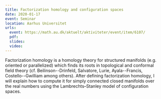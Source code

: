 ```yaml
---
title: Factorization homology and configuration spaces
date: 2020-01-17
event: Seminar
location: Aarhus Universitet
urls:
  event: https://math.au.dk/aktuelt/aktiviteter/event/item/6107/
  pdf:
  slides:
  video:
---
```


Factorization homology is a homology theory for structured manifolds (e.g. oriented or parallelized) which finds its roots in topological and conformal field theory (cf. Beilinson--Drinfeld, Salvatore, Lurie, Ayala--Francis, Costello--Gwilliam among others). After defining factorization homology, I will explain how to compute it for simply connected closed manifolds over the real numbers using the Lambrechts–Stanley model of configuration spaces.
